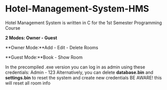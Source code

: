 # Hotel-Management-System-HMS

Hotel Management System is written in C for the 1st Semester Programming Course

**2 Modes: Owner - Guest**

**Owner Mode:**Add - Edit - Delete Rooms

**Guest Mode:**Book - Show Room

In the precompiled .exe version you can log in as admin using these credentials: Admin - 123
Alternatively, you can delete **database.bin** and **settings.bin** to reset the system and create new credentials
BE AWARE! this will reset all room info